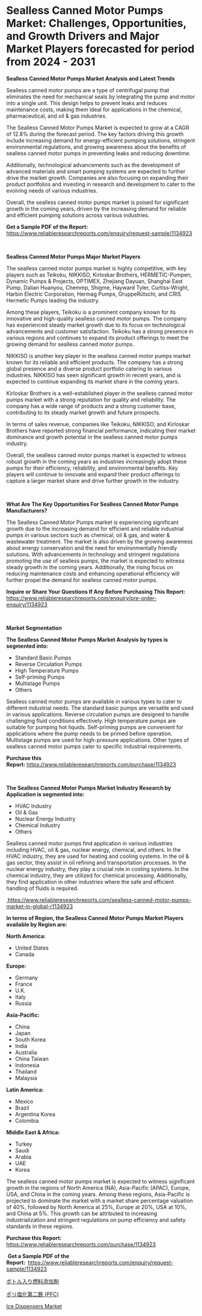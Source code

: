 <p><h1>Sealless Canned Motor Pumps Market: Challenges, Opportunities, and Growth Drivers and Major Market Players forecasted for period from 2024 - 2031</h1></p><p><strong>Sealless Canned Motor Pumps Market Analysis and Latest Trends</strong></p>
<p><p>Sealless canned motor pumps are a type of centrifugal pump that eliminates the need for mechanical seals by integrating the pump and motor into a single unit. This design helps to prevent leaks and reduces maintenance costs, making them ideal for applications in the chemical, pharmaceutical, and oil & gas industries.</p><p>The Sealless Canned Motor Pumps Market is expected to grow at a CAGR of 12.8% during the forecast period. The key factors driving this growth include increasing demand for energy-efficient pumping solutions, stringent environmental regulations, and growing awareness about the benefits of sealless canned motor pumps in preventing leaks and reducing downtime.</p><p>Additionally, technological advancements such as the development of advanced materials and smart pumping systems are expected to further drive the market growth. Companies are also focusing on expanding their product portfolios and investing in research and development to cater to the evolving needs of various industries.</p><p>Overall, the sealless canned motor pumps market is poised for significant growth in the coming years, driven by the increasing demand for reliable and efficient pumping solutions across various industries.</p></p>
<p><strong>Get a Sample PDF of the Report:&nbsp;</strong> <a href="https://www.reliableresearchreports.com/enquiry/request-sample/1134923">https://www.reliableresearchreports.com/enquiry/request-sample/1134923</a></p>
<p>&nbsp;</p>
<p><strong>Sealless Canned Motor Pumps Major Market Players</strong></p>
<p><p>The sealless canned motor pumps market is highly competitive, with key players such as Teikoku, NIKKISO, Kirloskar Brothers, HERMETIC-Pumpen, Dynamic Pumps & Projects, OPTIMEX, Zhejiang Dayuan, Shanghai East Pump, Dalian Huanyou, Chemmp, Shigme, Hayward Tyler, Curtiss-Wright, Harbin Electric Corporation, Hermag Pumps, GruppeRütschi, and CRIS Hermetic Pumps leading the industry.</p><p>Among these players, Teikoku is a prominent company known for its innovative and high-quality sealless canned motor pumps. The company has experienced steady market growth due to its focus on technological advancements and customer satisfaction. Teikoku has a strong presence in various regions and continues to expand its product offerings to meet the growing demand for sealless canned motor pumps.</p><p>NIKKISO is another key player in the sealless canned motor pumps market known for its reliable and efficient products. The company has a strong global presence and a diverse product portfolio catering to various industries. NIKKISO has seen significant growth in recent years, and is expected to continue expanding its market share in the coming years.</p><p>Kirloskar Brothers is a well-established player in the sealless canned motor pumps market with a strong reputation for quality and reliability. The company has a wide range of products and a strong customer base, contributing to its steady market growth and future prospects.</p><p>In terms of sales revenue, companies like Teikoku, NIKKISO, and Kirloskar Brothers have reported strong financial performance, indicating their market dominance and growth potential in the sealless canned motor pumps industry.</p><p>Overall, the sealless canned motor pumps market is expected to witness robust growth in the coming years as industries increasingly adopt these pumps for their efficiency, reliability, and environmental benefits. Key players will continue to innovate and expand their product offerings to capture a larger market share and drive further growth in the industry.</p></p>
<p>&nbsp;</p>
<p><strong>What Are The Key Opportunities For Sealless Canned Motor Pumps Manufacturers?</strong></p>
<p><p>The Sealless Canned Motor Pumps market is experiencing significant growth due to the increasing demand for efficient and reliable industrial pumps in various sectors such as chemical, oil & gas, and water & wastewater treatment. The market is also driven by the growing awareness about energy conservation and the need for environmentally friendly solutions. With advancements in technology and stringent regulations promoting the use of sealless pumps, the market is expected to witness steady growth in the coming years. Additionally, the rising focus on reducing maintenance costs and enhancing operational efficiency will further propel the demand for sealless canned motor pumps.</p></p>
<p><strong>Inquire or Share Your Questions If Any Before Purchasing This Report:</strong> <a href="https://www.reliableresearchreports.com/enquiry/pre-order-enquiry/1134923">https://www.reliableresearchreports.com/enquiry/pre-order-enquiry/1134923</a></p>
<p>&nbsp;</p>
<p><strong>Market Segmentation</strong></p>
<p><strong>The Sealless Canned Motor Pumps Market Analysis by types is segmented into:</strong></p>
<p><ul><li>Standard Basic Pumps</li><li>Reverse Circulation Pumps</li><li>High Temperature Pumps</li><li>Self-priming Pumps</li><li>Multistage Pumps</li><li>Others</li></ul></p>
<p><p>Sealless canned motor pumps are available in various types to cater to different industrial needs. The standard basic pumps are versatile and used in various applications. Reverse circulation pumps are designed to handle challenging fluid conditions effectively. High temperature pumps are suitable for pumping hot liquids. Self-priming pumps are convenient for applications where the pump needs to be primed before operation. Multistage pumps are used for high-pressure applications. Other types of sealless canned motor pumps cater to specific industrial requirements.</p></p>
<p><strong>Purchase this Report:&nbsp;</strong><a href="https://www.reliableresearchreports.com/purchase/1134923">https://www.reliableresearchreports.com/purchase/1134923</a></p>
<p>&nbsp;</p>
<p><strong>The Sealless Canned Motor Pumps Market Industry Research by Application is segmented into:</strong></p>
<p><ul><li>HVAC Industry</li><li>Oil & Gas</li><li>Nuclear Energy Industry</li><li>Chemical Industry</li><li>Others</li></ul></p>
<p><p>Sealless canned motor pumps find application in various industries including HVAC, oil & gas, nuclear energy, chemical, and others. In the HVAC industry, they are used for heating and cooling systems. In the oil & gas sector, they assist in oil refining and transportation processes. In the nuclear energy industry, they play a crucial role in cooling systems. In the chemical industry, they are utilized for chemical processing. Additionally, they find application in other industries where the safe and efficient handling of fluids is required.</p></p>
<p><a href="https://www.reliableresearchreports.com/sealless-canned-motor-pumps-market-in-global-r1134923">&nbsp;https://www.reliableresearchreports.com/sealless-canned-motor-pumps-market-in-global-r1134923</a></p>
<p><strong>In terms of Region, the Sealless Canned Motor Pumps Market Players available by Region are:</strong></p>
<p>
    <p> <strong> North America: </strong>
        <ul>
            <li>United States</li>
            <li>Canada</li>
        </ul>
        </p> 
    <p> <strong> Europe: </strong>
        <ul>
            <li>Germany</li>
            <li>France</li>
            <li>U.K.</li>
            <li>Italy</li>
            <li>Russia</li>
        </ul>
        </p> 
    <p> <strong> Asia-Pacific: </strong>
        <ul>
            <li>China</li>
            <li>Japan</li>
            <li>South Korea</li>
            <li>India</li>
            <li>Australia</li>
            <li>China Taiwan</li>
            <li>Indonesia</li>
            <li>Thailand</li>
            <li>Malaysia</li>
        </ul>
        </p> 
    <p> <strong> Latin America: </strong>
        <ul>
            <li>Mexico</li>
            <li>Brazil</li>
            <li>Argentina Korea</li>
            <li>Colombia</li>
        </ul>
        </p> 
    <p> <strong> Middle East & Africa: </strong>
        <ul>
            <li>Turkey</li>
            <li>Saudi</li>
            <li>Arabia</li>
            <li>UAE</li>
            <li>Korea</li>
        </ul>
    </p>
    </p>
<p><p>The sealless canned motor pumps market is expected to witness significant growth in the regions of North America (NA), Asia-Pacific (APAC), Europe, USA, and China in the coming years. Among these regions, Asia-Pacific is projected to dominate the market with a market share percentage valuation of 40%, followed by North America at 25%, Europe at 20%, USA at 10%, and China at 5%. This growth can be attributed to increasing industrialization and stringent regulations on pump efficiency and safety standards in these regions.</p></p>
<p><strong>Purchase this Report: </strong><a href="https://www.reliableresearchreports.com/purchase/1134923">https://www.reliableresearchreports.com/purchase/1134923</a></p>
<p>&nbsp;<strong>Get a Sample PDF of the Report:&nbsp;&nbsp;</strong><a href="https://www.reliableresearchreports.com/enquiry/request-sample/1134923">https://www.reliableresearchreports.com/enquiry/request-sample/1134923</a></p>
<p><strong></strong></p>
<p><p><a href="https://github.com/decker5351/Market-Research-Report-List-1/blob/main/5411002155599.md">ボトル入り燃料添加剤</a></p><p><a href="https://github.com/tubbs463/Market-Research-Report-List-1/blob/main/2148690155600.md">ポリ塩化第二鉄 (PFC)</a></p><p><a href="https://github.com/MyrtisWest1/Market-Research-Report-List-1/blob/main/ice-dispensers-market.md">Ice Dispensers Market</a></p></p>